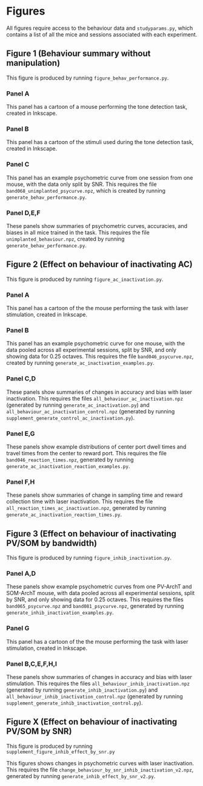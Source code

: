 # Figures
All figures require access to the behaviour data and `studyparams.py`, which contains a list of all the mice and sessions associated with each experiment.

## Figure 1 (Behaviour summary without manipulation)
This figure is produced by running `figure_behav_performance.py`.

### Panel A
This panel has a cartoon of a mouse performing the tone detection task, created in Inkscape.
### Panel B
This panel has a cartoon of the stimuli used during the tone detection task, created in Inkscape.
### Panel C
This panel has an example psychometric curve from one session from one mouse, with the data only split by SNR. This requires the file `band068_unimplanted_psycurve.npz`, which is created by running `generate_behav_performance.py`.
### Panel D,E,F
These panels show summaries of psychometric curves, accuracies, and biases in all mice trained in the task. This requires the file `unimplanted_behaviour.npz`, created by running `generate_behav_performance.py`.

## Figure 2 (Effect on behaviour of inactivating AC)
This figure is produced by running `figure_ac_inactivation.py`.

### Panel A
This panel has a cartoon of the the mouse performing the task with laser stimulation, created in Inkscape.
### Panel B
This panel has an example psychometric curve for one mouse, with the data pooled across all experimental sessions, split by SNR, and only showing data for 0.25 octaves. This requires the file `band046_psycurve.npz`, created by running `generate_ac_inactivation_examples.py`.
### Panel C,D
These panels show summaries of changes in accuracy and bias with laser inactivation. This requires the files `all_behaviour_ac_inactivation.npz` (generated by running `generate_ac_inactivation.py`) and `all_behaviour_ac_inactivation_control.npz` (generated by running `supplement_generate_control_ac_inactivation.py`).
### Panel E,G
These panels show example distributions of center port dwell times and travel times from the center to reward port. This requires the file `band046_reaction_times.npz`, generated by running `generate_ac_inactivation_reaction_examples.py`.
### Panel F,H
These panels show summaries of change in sampling time and reward collection time with laser inactivation. This requires the file `all_reaction_times_ac_inactivation.npz`, generated by running `generate_ac_inactivation_reaction_times.py`.

## Figure 3 (Effect on behaviour of inactivating PV/SOM by bandwidth)
This figure is produced by running `figure_inhib_inactivation.py`.

### Panel A,D
These panels show example psychometric curves from one PV-ArchT and SOM-ArchT mouse, with data pooled across all experimental sessions, split by SNR, and only showing data for 0.25 octaves. This requires the files `band065_psycurve.npz` and `band081_psycurve.npz`, generated by running `generate_inhib_inactivation_examples.py`.
### Panel G
This panel has a cartoon of the the mouse performing the task with laser stimulation, created in Inkscape.
### Panel B,C,E,F,H,I
These panels show summaries of changes in accuracy and bias with laser stimulation. This requires the files `all_behaviour_inhib_inactivation.npz` (generated by running `generate_inhib_inactivation.py`) and `all_behaviour_inhib_inactivation_control.npz` (generated by running `supplement_generate_inhib_inactivation_control.py`).

## Figure X (Effect on behaviour of inactivating PV/SOM by SNR)
This figure is produced by running `supplement_figure_inhib_effect_by_snr.py`

This figures shows changes in psychometric curves with laser inactivation. This requires the file `change_behaviour_by_snr_inhib_inactivation_v2.npz`, generated by running `generate_inhib_effect_by_snr_v2.py`.
